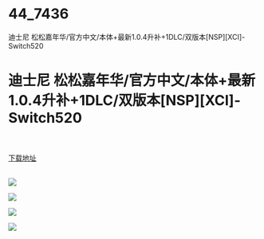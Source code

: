 # 44_7436
迪士尼 松松嘉年华/官方中文/本体+最新1.0.4升补+1DLC/双版本[NSP][XCI]-Switch520
# 迪士尼 松松嘉年华/官方中文/本体+最新1.0.4升补+1DLC/双版本[NSP][XCI]-Switch520
 <br/></br>
[下载地址](https://www.switch520.cc/article/7436 "下载地址")
<br/></br>

<p><span><strong><img src="https://www.switch520.cc/muke_img/upload_art_editor_20201119-1_d480e19fe50fcf69fdec0dcbe21e1278.jpg"></strong></span></p>
<p><span><strong><img src="https://www.switch520.cc/muke_img/upload_art_editor_20201119-1_a2bf2aa810aecf8f03c9dd3d23d6c238.jpg"></strong></span></p>
<p><span><strong><img src="https://www.switch520.cc/muke_img/upload_art_editor_20201119-1_3651861cef7b52d3e0c4047114abf487.jpg"></strong></span></p>
<p><span><strong><img src="https://www.switch520.cc/muke_img/upload_art_editor_20201119-1_a1eb61f0eb3353a458445176c5ed8e39.jpg"></strong></span></p>
<p></p>
<p></p>
